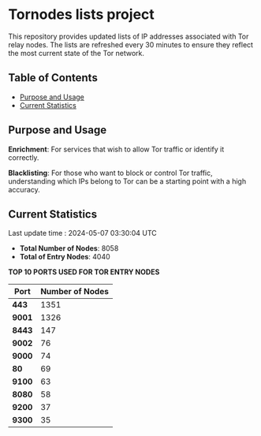 # Tornodes lists project

This repository provides updated lists of IP addresses associated with Tor relay nodes. The lists are refreshed every 30 minutes to ensure they reflect the most current state of the Tor network.

## Table of Contents

- [Purpose and Usage](#purpose-and-usage)
- [Current Statistics](#current-statistics)


## Purpose and Usage

**Enrichment**: For services that wish to allow Tor traffic or identify it correctly.

**Blacklisting**: For those who want to block or control Tor traffic, understanding which IPs belong to Tor can be a starting point with a high accuracy.

## Current Statistics

Last update time : 2024-05-07 03:30:04 UTC

- **Total Number of Nodes**: 8058
- **Total of Entry Nodes**: 4040

**TOP 10 PORTS USED FOR TOR ENTRY NODES**

| **Port** | **Number of Nodes** |
|------|-----------------|
| **443**   | 1351  |
| **9001**   | 1326  |
| **8443**   | 147  |
| **9002**   | 76  |
| **9000**   | 74  |
| **80**   | 69  |
| **9100**   | 63  |
| **8080**   | 58  |
| **9200**   | 37  |
| **9300**   | 35  |

